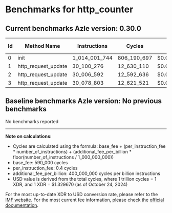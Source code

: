 # Benchmarks for http_counter

## Current benchmarks Azle version: 0.30.0

| Id  | Method Name         | Instructions  | Cycles      | USD           | USD/Million Calls |
| --- | ------------------- | ------------- | ----------- | ------------- | ----------------- |
| 0   | init                | 1_014_001_744 | 806_190_697 | $0.0010719676 | $1_071.96         |
| 1   | http_request_update | 30_100_276    | 12_630_110  | $0.0000167939 | $16.79            |
| 2   | http_request_update | 30_006_592    | 12_592_636  | $0.0000167441 | $16.74            |
| 3   | http_request_update | 30_078_803    | 12_621_521  | $0.0000167825 | $16.78            |

## Baseline benchmarks Azle version: No previous benchmarks

No benchmarks reported

---

**Note on calculations:**

- Cycles are calculated using the formula: base_fee + (per_instruction_fee \* number_of_instructions) + (additional_fee_per_billion \* floor(number_of_instructions / 1_000_000_000))
- base_fee: 590_000 cycles
- per_instruction_fee: 0.4 cycles
- additional_fee_per_billion: 400_000_000 cycles per billion instructions
- USD value is derived from the total cycles, where 1 trillion cycles = 1 XDR, and 1 XDR = $1.329670 (as of October 24, 2024)

For the most up-to-date XDR to USD conversion rate, please refer to the [IMF website](https://www.imf.org/external/np/fin/data/rms_sdrv.aspx).
For the most current fee information, please check the [official documentation](https://internetcomputer.org/docs/current/developer-docs/gas-cost#execution).
